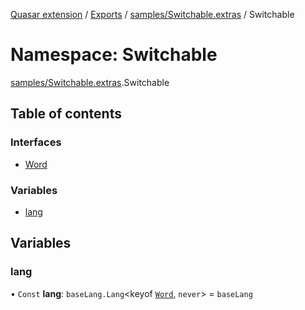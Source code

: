 [Quasar extension](../index.md) / [Exports](../modules.md) / [samples/Switchable.extras](samples_Switchable_extras.md) / Switchable

# Namespace: Switchable

[samples/Switchable.extras](samples_Switchable_extras.md).Switchable

## Table of contents

### Interfaces

- [Word](../interfaces/samples_Switchable_extras.Switchable.Word.md)

### Variables

- [lang](samples_Switchable_extras.Switchable.md#lang)

## Variables

### lang

• `Const` **lang**: `baseLang.Lang`<keyof [`Word`](../interfaces/samples_Switchable_extras.Switchable.Word.md), `never`\> = `baseLang`
